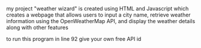 my project "weather wizard" is created using HTML and Javascript which creates a webpage  that allows users to input a city name, retrieve weather information using the OpenWeatherMap API, and display the weather details along with other features

to run this program in line 92 give your own free API id

